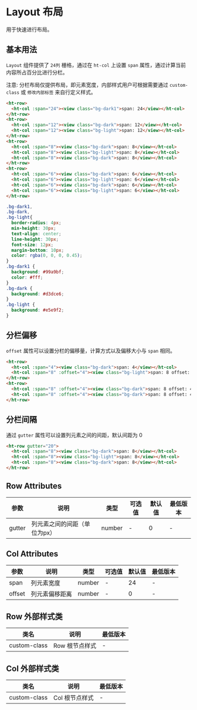 # Layout 布局

用于快速进行布局。  


## 基本用法

`Layout` 组件提供了 `24列` 栅格，通过在 `ht-col` 上设置 `span` 属性，通过计算当前内容所占百分比进行分栏。

注意: 分栏布局仅提供布局，即元素宽度，内部样式用户可根据需要通过 `custom-class` 或 `修改内部标签` 来自行定义样式。

```html
<ht-row>
  <ht-col :span="24"><view class="bg-dark1">span: 24</view></ht-col>
</ht-row>
<ht-row>
  <ht-col :span="12"><view class="bg-dark">span: 12</view></ht-col>
  <ht-col :span="12"><view class="bg-light">span: 12</view></ht-col>
</ht-row>
<ht-row>
  <ht-col :span="8"><view class="bg-dark">span: 8</view></ht-col>
  <ht-col :span="8"><view class="bg-light">span: 8</view></ht-col>
  <ht-col :span="8"><view class="bg-dark">span: 8</view></ht-col>
</ht-row>
<ht-row>
  <ht-col :span="6"><view class="bg-dark">span: 6</view></ht-col>
  <ht-col :span="6"><view class="bg-light">span: 6</view></ht-col>
  <ht-col :span="6"><view class="bg-dark">span: 6</view></ht-col>
  <ht-col :span="6"><view class="bg-light">span: 6</view></ht-col>
</ht-row>
```

```scss
.bg-dark1,
.bg-dark,
.bg-light{
  border-radius: 4px;
  min-height: 30px;
  text-align: center;
  line-height: 30px;
  font-size: 12px;
  margin-bottom: 10px;
  color: rgba(0, 0, 0, 0.45);
}
.bg-dark1 {
  background: #99a9bf;
  color: #fff;
}
.bg-dark {
  background: #d3dce6;
}
.bg-light {
  background: #e5e9f2;
}
```

## 分栏偏移

`offset` 属性可以设置分栏的偏移量，计算方式以及偏移大小与 `span` 相同。

```html
<ht-row>
  <ht-col :span="4"><view class="bg-dark">span: 4</view></ht-col>
  <ht-col :span="8" :offset="4"><view class="bg-light">span: 8 offset: 4</view></ht-col>
</ht-row>
<ht-row>
  <ht-col :span="8" :offset="4"><view class="bg-dark">span: 8 offset: 4</view></ht-col>
  <ht-col :span="8" :offset="4"><view class="bg-dark">span: 8 offset: 4</view></ht-col>
</ht-row>
```

## 分栏间隔

通过 `gutter` 属性可以设置列元素之间的间距，默认间距为 0

```html
<ht-row gutter="20">
  <ht-col :span="8"><view class="bg-dark">span: 8</view></ht-col>
  <ht-col :span="8"><view class="bg-light">span: 8</view></ht-col>
  <ht-col :span="8"><view class="bg-dark">span: 8</view></ht-col>
</ht-row>
```


## Row Attributes

| 参数 | 说明 | 类型 | 可选值 | 默认值 | 最低版本 |
|-----|------|-----|-------|-------|--------|
| gutter | 列元素之间的间距（单位为px） | number | - | 0 | - |

## Col Attributes

| 参数 | 说明 | 类型 | 可选值 | 默认值 | 最低版本 |
|-----|------|-----|-------|-------|---------|
| span | 列元素宽度 | number | - | 24 | - |
| offset | 列元素偏移距离 | number | - | 0 | - |

## Row 外部样式类

| 类名 | 说明 | 最低版本 |
|-----|------|--------|
| custom-class | Row 根节点样式 | - |

## Col 外部样式类

| 类名 | 说明 | 最低版本 |
|-----|------|--------|
| custom-class | Col 根节点样式 | - |

